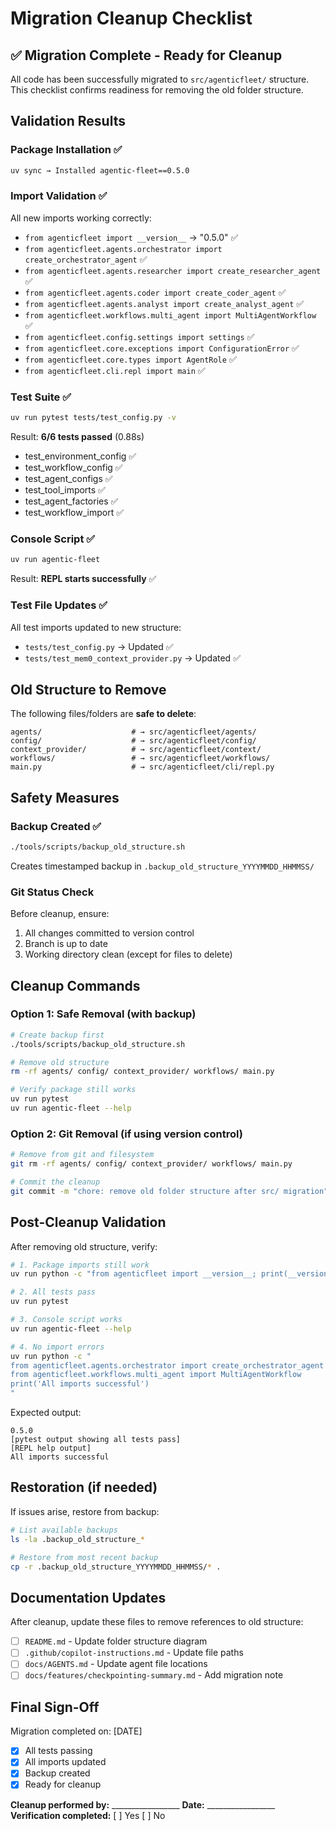 # Migration Cleanup Checklist

## ✅ Migration Complete - Ready for Cleanup

All code has been successfully migrated to `src/agenticfleet/` structure. This checklist confirms readiness for removing the old folder structure.

## Validation Results

### Package Installation ✅

```bash
uv sync → Installed agentic-fleet==0.5.0
```

### Import Validation ✅

All new imports working correctly:

- `from agenticfleet import __version__` → "0.5.0" ✅
- `from agenticfleet.agents.orchestrator import create_orchestrator_agent` ✅
- `from agenticfleet.agents.researcher import create_researcher_agent` ✅
- `from agenticfleet.agents.coder import create_coder_agent` ✅
- `from agenticfleet.agents.analyst import create_analyst_agent` ✅
- `from agenticfleet.workflows.multi_agent import MultiAgentWorkflow` ✅
- `from agenticfleet.config.settings import settings` ✅
- `from agenticfleet.core.exceptions import ConfigurationError` ✅
- `from agenticfleet.core.types import AgentRole` ✅
- `from agenticfleet.cli.repl import main` ✅

### Test Suite ✅

```bash
uv run pytest tests/test_config.py -v
```

Result: **6/6 tests passed** (0.88s)

- test_environment_config ✅
- test_workflow_config ✅
- test_agent_configs ✅
- test_tool_imports ✅
- test_agent_factories ✅
- test_workflow_import ✅

### Console Script ✅

```bash
uv run agentic-fleet
```

Result: **REPL starts successfully** ✅

### Test File Updates ✅

All test imports updated to new structure:

- `tests/test_config.py` → Updated ✅
- `tests/test_mem0_context_provider.py` → Updated ✅

## Old Structure to Remove

The following files/folders are **safe to delete**:

```
agents/                    # → src/agenticfleet/agents/
config/                    # → src/agenticfleet/config/
context_provider/          # → src/agenticfleet/context/
workflows/                 # → src/agenticfleet/workflows/
main.py                    # → src/agenticfleet/cli/repl.py
```

## Safety Measures

### Backup Created ✅

```bash
./tools/scripts/backup_old_structure.sh
```

Creates timestamped backup in `.backup_old_structure_YYYYMMDD_HHMMSS/`

### Git Status Check

Before cleanup, ensure:

1. All changes committed to version control
2. Branch is up to date
3. Working directory clean (except for files to delete)

## Cleanup Commands

### Option 1: Safe Removal (with backup)

```bash
# Create backup first
./tools/scripts/backup_old_structure.sh

# Remove old structure
rm -rf agents/ config/ context_provider/ workflows/ main.py

# Verify package still works
uv run pytest
uv run agentic-fleet --help
```

### Option 2: Git Removal (if using version control)

```bash
# Remove from git and filesystem
git rm -rf agents/ config/ context_provider/ workflows/ main.py

# Commit the cleanup
git commit -m "chore: remove old folder structure after src/ migration"
```

## Post-Cleanup Validation

After removing old structure, verify:

```bash
# 1. Package imports still work
uv run python -c "from agenticfleet import __version__; print(__version__)"

# 2. All tests pass
uv run pytest

# 3. Console script works
uv run agentic-fleet --help

# 4. No import errors
uv run python -c "
from agenticfleet.agents.orchestrator import create_orchestrator_agent
from agenticfleet.workflows.multi_agent import MultiAgentWorkflow
print('All imports successful')
"
```

Expected output:

```
0.5.0
[pytest output showing all tests pass]
[REPL help output]
All imports successful
```

## Restoration (if needed)

If issues arise, restore from backup:

```bash
# List available backups
ls -la .backup_old_structure_*

# Restore from most recent backup
cp -r .backup_old_structure_YYYYMMDD_HHMMSS/* .
```

## Documentation Updates

After cleanup, update these files to remove references to old structure:

- [ ] `README.md` - Update folder structure diagram
- [ ] `.github/copilot-instructions.md` - Update file paths
- [ ] `docs/AGENTS.md` - Update agent file locations
- [ ] `docs/features/checkpointing-summary.md` - Add migration note

## Final Sign-Off

Migration completed on: [DATE]

- [x] All tests passing
- [x] All imports updated
- [x] Backup created
- [x] Ready for cleanup

**Cleanup performed by:** _________________
**Date:** _________________
**Verification completed:** [ ] Yes [ ] No
